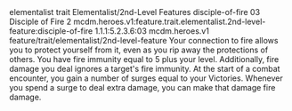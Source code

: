 <ability>
  <metadata>
    <class>elementalist</class>
    <feature_type>trait</feature_type>
    <file_dpath>Elementalist/2nd-Level Features</file_dpath>
    <item_id>disciple-of-fire</item_id>
    <item_index>03</item_index>
    <item_name>Disciple of Fire</item_name>
    <level>2</level>
    <scc>mcdm.heroes.v1:feature.trait.elementalist.2nd-level-feature:disciple-of-fire</scc>
    <scdc>1.1.1:5.2.3.6:03</scdc>
    <source>mcdm.heroes.v1</source>
    <type>feature/trait/elementalist/2nd-level-feature</type>
  </metadata>
  <effects>
    <effect type="mundane">Your connection to fire allows you to protect yourself from it, even as you rip away the protections of others. You have fire immunity equal to 5 plus your level. Additionally, fire damage you deal ignores a target&apos;s fire immunity.
At the start of a combat encounter, you gain a number of surges equal to your Victories. Whenever you spend a surge to deal extra damage, you can make that damage fire damage.</effect>
  </effects>
</ability>
